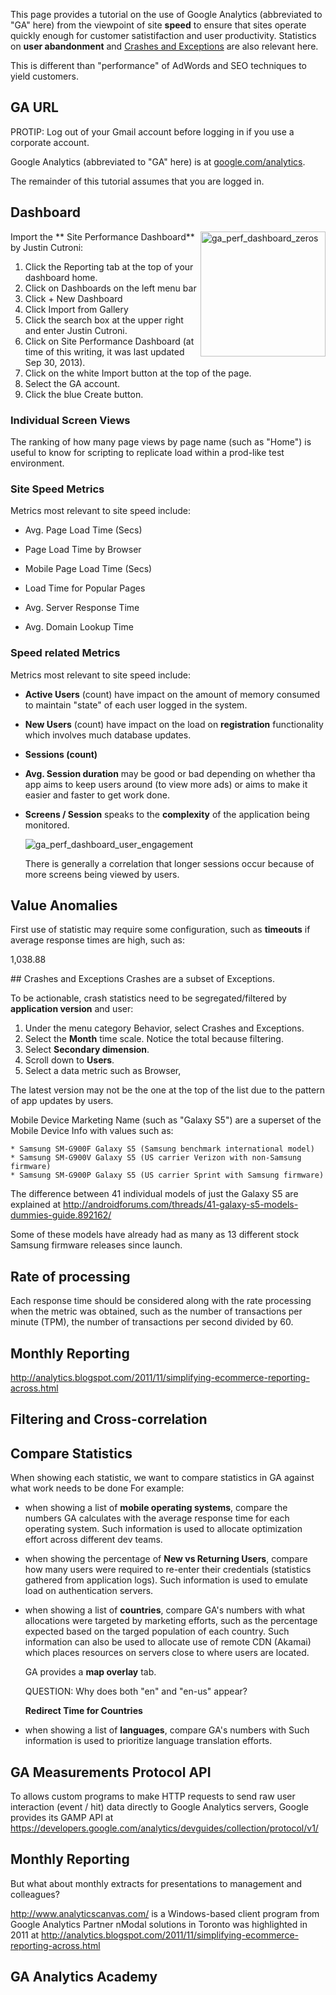 This page provides a tutorial on the use of Google Analytics (abbreviated to "GA" here) 
from the viewpoint of site **speed** to ensure that sites operate 
quickly enough for customer satistifaction and user productivity.
Statistics on **user abandonment** and
<a href="#Crashes">Crashes and Exceptions</a>
are also relevant here.

This is different than "performance" of AdWords and SEO techniques to yield customers.

## GA URL
PROTIP: Log out of your Gmail account before logging in if you use a corporate account.

Google Analytics (abbreviated to "GA" here) is at
<a target="_blank" href="https://www.google.com/analytics/">google.com/analytics</a>.

The remainder of this tutorial assumes that you are logged in.

## Dashboard
<a target="_blank" href="https://cloud.githubusercontent.com/assets/300046/9965879/980a5cac-5df6-11e5-9a40-83c7805738e7.png">
<img align="right" width="200" alt="ga_perf_dashboard_zeros" src="https://cloud.githubusercontent.com/assets/300046/9965879/980a5cac-5df6-11e5-9a40-83c7805738e7.png"></a>

Import the ** Site Performance Dashboard** by Justin Cutroni:
  1. Click the Reporting tab at the top of your dashboard home.
  1. Click on Dashboards on the left menu bar
  1. Click + New Dashboard
  1. Click Import from Gallery
  1. Click the search box at the upper right and enter Justin Cutroni.
  1. Click on Site Performance Dashboard (at time of this writing, it was last updated Sep 30, 2013).
  1. Click on the white Import button at the top of the page.
  1. Select the GA account.
  1. Click the blue Create button.

### Individual Screen Views
The ranking of how many page views by page name (such as "Home") is useful to know
for scripting to replicate load within a prod-like test environment.

### Site Speed Metrics
Metrics most relevant to site speed include:

* Avg. Page Load Time (Secs)
* Page Load Time by Browser
* Mobile Page Load Time (Secs)
* Load Time for Popular Pages

* Avg. Server Response Time
* Avg. Domain Lookup Time

### Speed related Metrics
Metrics most relevant to site speed include:

* **Active Users** (count)
  have impact on the amount of memory consumed to maintain "state" of each user logged in the system.

* **New Users** (count)
  have impact on the load on **registration** functionality which involves much database updates.

* **Sessions (count)**

* **Avg. Session duration**
  may be good or bad depending on whether tha app aims to keep users around (to view more ads)
  or aims to make it easier and faster to get work done. 

* **Screens / Session** 
  speaks to the **complexity** of the application being monitored.

  <img alt="ga_perf_dashboard_user_engagement"       src="https://cloud.githubusercontent.com/assets/300046/9968261/abe4013e-5e04-11e5-9ce6-57cb48b0ce3a.png">

  There is generally a correlation that longer sessions occur because of more screens being viewed by users.
  

## Value Anomalies
First use of statistic may require some configuration, such as **timeouts**
if average response times are high, such as:
  
  1,038.88
  
<a name="Crashes"> ## Crashes and Exceptions</a>
Crashes are a subset of Exceptions.

To be actionable, crash statistics need to be segregated/filtered by **application version** and 
user:

  1. Under the menu category Behavior, select Crashes and Exceptions.
  1. Select the **Month** time scale. Notice the total because filtering.
  2. Select **Secondary dimension**. 
  3. Scroll down to **Users**. 
  4. Select a data metric such as Browser, 

  The latest version may not be the one at the top of the list due to the pattern of app updates by users.

  Mobile Device Marketing Name (such as "Galaxy S5") are a superset of the 
  Mobile Device Info with values such as:
  
    * Samsung SM-G900F Galaxy S5 (Samsung benchmark international model)
    * Samsung SM-G900V Galaxy S5 (US carrier Verizon with non-Samsung firmware)
    * Samsung SM-G900P Galaxy S5 (US carrier Sprint with Samsung firmware)

  The difference between 41 individual models of just the Galaxy S5 are explained at
  http://androidforums.com/threads/41-galaxy-s5-models-dummies-guide.892162/
  
  Some of these models have already had as many as 13 different stock Samsung firmware releases since launch.


## Rate of processing
Each response time should be considered along with the rate processing when the metric was obtained,
such as the number of transactions per minute (TPM), 
the number of transactions per second divided by 60.

## Monthly Reporting

http://analytics.blogspot.com/2011/11/simplifying-ecommerce-reporting-across.html

## Filtering and Cross-correlation

## Compare Statistics
When showing each statistic, we want to compare statistics in GA against what work needs to be done
For example:

* when showing a list of **mobile operating systems**, 
  compare the numbers GA calculates with the average response time for each operating system.
  Such information is used to allocate optimization effort across different dev teams.

* when showing the percentage of **New vs Returning Users**,
  compare how many users were required to re-enter their credentials
  (statistics gathered from application logs).
  Such information is used to emulate load on authentication servers.
  
* when showing a list of **countries**, 
  compare GA's numbers with what allocations were targeted by marketing efforts,
  such as the percentage expected based on the targed population of each country.
  Such information can also be used to allocate use of remote CDN (Akamai) which places resources on servers close to 
  where users are located.
  
  GA provides a **map overlay** tab.
  
  QUESTION: Why does both "en" and "en-us" appear?
  
  

  **Redirect Time for Countries**

* when showing a list of **languages**, 
  compare GA's numbers with 
  Such information is used to prioritize language translation efforts.


## GA Measurements Protocol API
To allows custom programs to make HTTP requests to send raw user interaction (event / hit) data 
directly to Google Analytics servers,
Google provides its GAMP API at https://developers.google.com/analytics/devguides/collection/protocol/v1/


## Monthly Reporting
But what about monthly extracts for presentations to management and colleagues?

http://www.analyticscanvas.com/ is a Windows-based client program 
from Google Analytics Partner nModal solutions in Toronto was highlighted in 2011 at
http://analytics.blogspot.com/2011/11/simplifying-ecommerce-reporting-across.html


## GA Analytics Academy
